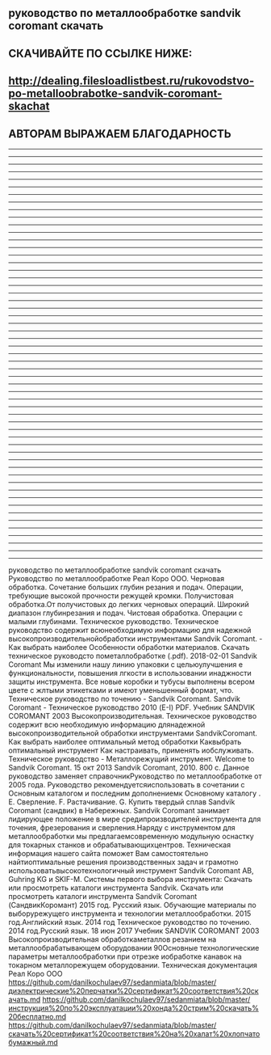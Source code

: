 руководство по металлообработке sandvik coromant скачать
--------------------------------------------------
СКАЧИВАЙТЕ ПО ССЫЛКЕ НИЖЕ:
--------------------------------------------------
http://dealing.filesloadlistbest.ru/rukovodstvo-po-metalloobrabotke-sandvik-coromant-skachat
--------------------------------------------------
АВТОРАМ ВЫРАЖАЕМ БЛАГОДАРНОСТЬ
--------------------------------------------------
--------------------------------------------------
--------------------------------------------------
--------------------------------------------------
--------------------------------------------------
--------------------------------------------------
--------------------------------------------------
--------------------------------------------------
--------------------------------------------------
--------------------------------------------------
--------------------------------------------------
--------------------------------------------------
--------------------------------------------------
--------------------------------------------------
--------------------------------------------------
--------------------------------------------------
--------------------------------------------------
--------------------------------------------------
--------------------------------------------------
--------------------------------------------------
--------------------------------------------------
--------------------------------------------------
--------------------------------------------------
--------------------------------------------------
--------------------------------------------------
--------------------------------------------------
--------------------------------------------------
--------------------------------------------------
--------------------------------------------------
--------------------------------------------------
--------------------------------------------------
--------------------------------------------------
--------------------------------------------------
--------------------------------------------------
--------------------------------------------------
--------------------------------------------------
--------------------------------------------------
--------------------------------------------------
--------------------------------------------------
--------------------------------------------------
--------------------------------------------------
--------------------------------------------------
--------------------------------------------------
--------------------------------------------------
--------------------------------------------------
--------------------------------------------------
--------------------------------------------------
--------------------------------------------------
--------------------------------------------------
--------------------------------------------------
--------------------------------------------------
--------------------------------------------------
--------------------------------------------------
--------------------------------------------------
--------------------------------------------------
--------------------------------------------------
руководство по металлообработке sandvik coromant скачать Руководство по металлообработке  Реал Коро ООО. Черновая обработка. Сочетание больших глубин резания и подач. Операции, требующие высокой прочности режущей кромки. Получистовая обработка.От получистовых до легких черновых операций. Широкий диапазон глубинрезания и подач. Чистовая обработка. Операции с малыми глубинами. Техническое руководство. Техническое руководство содержит всюнеобходимую информацию для надежной высокопроизводительнойобработки инструментами Sandvik Coromant. - Как выбрать наиболее Особенности обработки материалов. Скачать техническое руководсто пометаллобработке (.pdf). 2018-02-01 Sandvik Coromant  Мы изменили нашу линию упаковки с цельюулучшения е функциональности, повышения лгкости в использовании инаджности защиты инструмента. Все новые коробки и тубусы выполнены всером цвете с жлтыми этикетками и имеют уменьшенный формат, что. Техническое руководство по точению - Sandvik Coromant. Sandvik Coromant - Техническое руководство 2010 (E-I) PDF. Учебник SANDVIK COROMANT 2003 Высокопроизводительная. Техническое руководство содержит всю необходимую информацию длянадежной высокопроизводительной обработки инструментами SandvikCoromant.  Как выбрать наиболее оптимальный метод обработки  Каквыбрать оптимальный инструмент  Как настраивать, применять иобслуживать. Техническое руководство - Металлорежущий инструмент. Welcome to Sandvik Coromant. 15 окт 2013  Sandvik Coromant, 2010. 800 с. Данное руководство заменяет справочникРуководство по металлообработке от 2005 года. Руководство рекомендуетсяиспользовать в сочетании с Основным каталогом и последним дополнениемк Основному каталогу . E. Сверление. F. Растачивание. G. Купить твердый сплав Sandvik Coromant (сандвик) в Набережных. Sandvik Coromant занимает лидирующее положение в мире средипроизводителей инструмента для точения, фрезерования и сверления.Наряду с инструментом для металлообработки мы предлагаемсовременную модульную оснастку для токарных станков и обрабатывающихцентров. Техническая информация нашего сайта поможет Вам самостоятельно найтиоптимальные решения производственных задач и грамотно использоватьвысокотехнологичный инструмент Sandvik Coromant AB, Guhring KG и SKIF-M. Системы первого выбора инструмента:
Скачать или просмотреть каталоги инструмента Sandvik. Скачать или просмотреть каталоги инструмента Sandvik Coromant (СандвикКоромант)  2015 год. Русский язык. Обучающие материалы по выборурежущего инструмента и технологии металлообработки. 2015 год.Английский язык. 2014 год  Техническое руководство по точению. 2014 год.Русский язык. 18 июн 2017  Учебник SANDVIK COROMANT 2003 Высокопроизводительная обработкаметаллов резанием на металлообрабатывающем оборудовании  90Основные технологические параметры металлообработки при отрезке иобработке канавок на токарном металлорежущем оборудовании. Техническая документация  Реал Коро ООО
https://github.com/danilkochulaev97/sedanmiata/blob/master/диэлектрические%20перчатки%20сертификат%20соответствия%20скачать.md
https://github.com/danilkochulaev97/sedanmiata/blob/master/инструкция%20по%20эксплуатации%20хонда%20стрим%20скачать%20бесплатно.md
https://github.com/danilkochulaev97/sedanmiata/blob/master/скачать%20сертификат%20соответствия%20на%20халат%20хлопчатобумажный.md